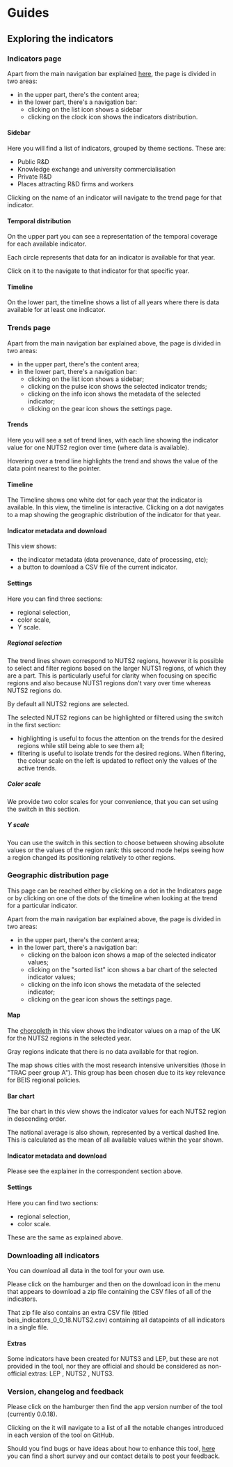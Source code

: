 # Guides

## Exploring the indicators

### Indicators page

Apart from the main navigation bar explained [here](/guides/app), the page is divided in two areas:
- in the upper part, there's the content area;
- in the lower part, there's a navigation bar:
	- clicking on the list icon shows a sidebar
	- clicking on the clock icon shows the indicators distribution.

#### Sidebar

Here you will find a list of indicators, grouped by theme sections. These are:

- Public R&D
- Knowledge exchange and university commercialisation
- Private R&D
- Places attracting R&D firms and workers

Clicking on the name of an indicator will navigate to the trend page for that indicator.

#### Temporal distribution

On the upper part you can see a representation of the temporal coverage for each available indicator.

Each circle represents that data for an indicator is available for that year.

Click on it to the navigate to that indicator for that specific year.

#### Timeline

On the lower part, the timeline shows a list of all years where there is data available for at least one indicator.

### Trends page

Apart from the main navigation bar explained above, the page is divided in two areas:
- in the upper part, there's the content area;
- in the lower part, there's a navigation bar:
	- clicking on the list icon shows a sidebar;
	- clicking on the pulse icon shows the selected indicator trends;
	- clicking on the info icon shows the metadata of the selected indicator;
	- clicking on the gear icon shows the settings page.

#### Trends

Here you will see a set of trend lines, with each line showing the indicator value for one NUTS2 region over time (where data is available).

Hovering over a trend line highlights the trend and shows the value of the data point nearest to the pointer.

#### Timeline

The Timeline shows one white dot for each year that the indicator is available. In this view, the timeline is interactive. Clicking on a dot navigates to a map showing the geographic distribution of the indicator for that year.

#### Indicator metadata and download

This view shows:
- the indicator metadata (data provenance, date of processing, etc);
- a button to download a CSV file of the current indicator.

#### Settings

Here you can find three sections:
- regional selection,
- color scale,
- Y scale.

##### Regional selection

The trend lines shown correspond to NUTS2 regions, however it is possible to select and filter regions based on the larger NUTS1 regions, of which they are a part. This is particularly useful for clarity when focusing on specific regions and also because NUTS1 regions don't vary over time whereas NUTS2 regions do.

By default all NUTS2 regions are selected.

The selected NUTS2 regions can be highlighted or filtered using the switch in the first section:
- highlighting is useful to focus the attention on the trends for the desired regions while still being able to see them all;
- filtering is useful to isolate trends for the desired regions. When filtering, the colour scale on the left is updated to reflect only the values of the active trends.

##### Color scale

We provide two color scales for your convenience, that you can set using the switch in this section.

##### Y scale

You can use the switch in this section to choose between showing absolute values or the values of the region rank: this second mode helps seeing how a region changed its positioning relatively to other regions.

### Geographic distribution page

This page can be reached either by clicking on a dot in the Indicators page or by clicking on one of the dots of the timeline when looking at the trend for a particular indicator.

Apart from the main navigation bar explained above, the page is divided in two areas:
- in the upper part, there's the content area;
- in the lower part, there's a navigation bar:
	- clicking on the baloon icon shows a map of the selected indicator values;
	- clicking on the "sorted list" icon shows a bar chart of the selected indicator values;
	- clicking on the info icon shows the metadata of the selected indicator;
	- clicking on the gear icon shows the settings page.

#### Map

The [choropleth](https://en.wikipedia.org/wiki/Choropleth) in this view shows the indicator values on a map of the UK for the NUTS2 regions in the selected year.

Gray regions indicate that there is no data available for that region.

The map shows cities with the most research intensive universities (those in "TRAC peer group A"). This group has been chosen due to its key relevance for BEIS regional policies.

#### Bar chart

The bar chart in this view shows the indicator values for each NUTS2 region in descending order.

The national average is also shown, represented by a vertical dashed line. This is calculated as the mean of all available values within the year shown.

#### Indicator metadata and download

Please see the explainer in the correspondent section above.

#### Settings

Here you can find two sections:
- regional selection,
- color scale.

These are the same as explained above.

### Downloading all indicators

You can download all data in the tool for your own use.

Please click on the hamburger and then on the download icon in the menu that appears to download a zip file containing the CSV files of all of the indicators.

That zip file also contains an extra CSV file (titled beis_indicators_0_0_18.NUTS2.csv) containing all datapoints of all indicators in a single file.

#### Extras

Some indicators have been created for NUTS3 and LEP, but these are not provided in the tool, nor they are official and should be considered as non-official extras: LEP , NUTS2 , NUTS3.

### Version, changelog and feedback

Please click on the hamburger then find the app version number of the tool (currently 0.0.18).

Clicking on the it will navigate to a list of all the notable changes introduced in each version of the tool on GitHub.

Should you find bugs or have ideas about how to enhance this tool,
[here](info/feedback) you can find a short survey and our contact details to post your feedback.

